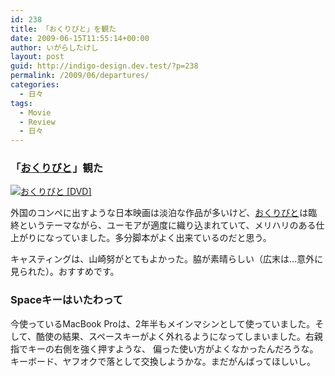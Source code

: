 ```yaml
---
id: 238
title: 「おくりびと」を観た
date: 2009-06-15T11:55:14+00:00
author: いがらしたけし
layout: post
guid: http://indigo-design.dev.test/?p=238
permalink: /2009/06/departures/
categories:
  - 日々
tags:
  - Movie
  - Review
  - 日々
---
```

<h3>「<a href="http://www.amazon.co.jp/gp/product/B001Q2HNOW?ie=UTF8&amp;tag=kamiigusajiko-22&amp;linkCode=as2&amp;camp=247&amp;creative=7399&amp;creativeASIN=B001Q2HNOW">おくりびと</a><img style="border:none !important;margin:0px !important" src="http://www.assoc-amazon.jp/e/ir?t=kamiigusajiko-22&amp;l=as2&amp;o=9&amp;a=B001Q2HNOW" border="0" alt="" width="1" height="1" />」観た</h3>
<a href="http://www.amazon.co.jp/%E3%81%8A%E3%81%8F%E3%82%8A%E3%81%B3%E3%81%A8-DVD-%E6%BB%9D%E7%94%B0%E6%B4%8B%E4%BA%8C%E9%83%8E/dp/B001Q2HNOW%3FSubscriptionId%3D0G91FPYVW6ZGWBH4Y9G2%26tag%3Dkamiigusajiko-22%26linkCode%3Dxm2%26camp%3D2025%26creative%3D165953%26creativeASIN%3DB001Q2HNOW" target="_top"><img src="http://images-jp.amazon.com/images/P/B001Q2HNOW.09.TZZZZZZZ.jpg" border="0" alt="おくりびと [DVD]" /></a><img src="http://www.assoc-amazon.jp/e/ir?t=kamiigusajiko-22&amp;l=ur2&amp;o=9" border="0" alt="" width="1" height="1" />

外国のコンペに出すような日本映画は淡泊な作品が多いけど、<a href="http://www.amazon.co.jp/gp/product/B001Q2HNOW?ie=UTF8&amp;tag=kamiigusajiko-22&amp;linkCode=as2&amp;camp=247&amp;creative=7399&amp;creativeASIN=B001Q2HNOW">おくりびと</a><img style="border:none !important;margin:0px !important" src="http://www.assoc-amazon.jp/e/ir?t=kamiigusajiko-22&amp;l=as2&amp;o=9&amp;a=B001Q2HNOW" border="0" alt="" width="1" height="1" />は臨終というテーマながら、ユーモアが適度に織り込まれていて、メリハリのある仕上がりになっていました。多分脚本がよく出来ているのだと思う。

キャスティングは、山崎努がとてもよかった。脇が素晴らしい（広末は…意外に見られた）。おすすめです。
<h3>Spaceキーはいたわって</h3>
今使っているMacBook Proは、2年半もメインマシンとして使っていました。そして、酷使の結果、スペースキーがよく外れるようになってしまいました。右親指でキーの右側を強く押すような、 偏った使い方がよくなかったんだろうな。キーボード、ヤフオクで落として交換しようかな。まだがんばってほしいし。